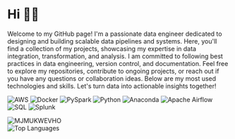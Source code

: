 # Hi :raising_hand_man:

Welcome to my GitHub page! I'm a passionate data engineer dedicated to designing and building scalable data pipelines and systems. Here, you'll find a collection of my projects, showcasing my expertise in data integration, transformation, and analysis. I am committed to following best practices in data engineering, version control, and documentation. Feel free to explore my repositories, contribute to ongoing projects, or reach out if you have any questions or collaboration ideas. Below are my most used technologies and skills. Let's turn data into actionable insights together!

![AWS](https://img.shields.io/badge/AWS-%23232F3E.svg?style=for-the-badge&logo=amazon-aws&logoColor=white)
![Docker](https://img.shields.io/badge/Docker-%2344A834.svg?style=for-the-badge&logo=docker&logoColor=white)
![PySpark](https://img.shields.io/badge/pyspark-%23E25A1C.svg?style=for-the-badge&logo=apache-spark&logoColor=white)
![Python](https://img.shields.io/badge/python-3670A0?style=for-the-badge&logo=python&logoColor=ffdd54)
![Anaconda](https://img.shields.io/badge/Anaconda-%2344A833.svg?style=for-the-badge&logo=anaconda&logoColor=white)
![Apache Airflow](https://img.shields.io/badge/apache%20airflow-%23017CEE.svg?style=for-the-badge&logo=apache-airflow&logoColor=white)
![SQL](https://img.shields.io/badge/SQL-%2300f.svg?style=for-the-badge&logo=sql&logoColor=white)
![Splunk](https://img.shields.io/badge/Splunk-%2344A834.svg?style=for-the-badge&logo=splunk&logoColor=ffdd54)

<img align="left" src="https://github-readme-stats.vercel.app/api?username=MJMukwevho&show_icons=true&theme=blue-green" alt="MJMUKWEVHO" /><br/>
<img align="left" src="https://github-readme-stats.vercel.app/api/top-langs/?username=MJMukwevho&layout=compact&hide=Jupyter%20Notebook&theme=tokyonight&langs_count=6" alt="Top Languages"/>
